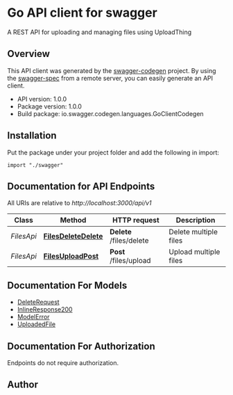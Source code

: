 # Go API client for swagger

A REST API for uploading and managing files using UploadThing

## Overview
This API client was generated by the [swagger-codegen](https://github.com/swagger-api/swagger-codegen) project.  By using the [swagger-spec](https://github.com/swagger-api/swagger-spec) from a remote server, you can easily generate an API client.

- API version: 1.0.0
- Package version: 1.0.0
- Build package: io.swagger.codegen.languages.GoClientCodegen

## Installation
Put the package under your project folder and add the following in import:
```golang
import "./swagger"
```

## Documentation for API Endpoints

All URIs are relative to *http://localhost:3000/api/v1*

Class | Method | HTTP request | Description
------------ | ------------- | ------------- | -------------
*FilesApi* | [**FilesDeleteDelete**](docs/FilesApi.md#filesdeletedelete) | **Delete** /files/delete | Delete multiple files
*FilesApi* | [**FilesUploadPost**](docs/FilesApi.md#filesuploadpost) | **Post** /files/upload | Upload multiple files


## Documentation For Models

 - [DeleteRequest](docs/DeleteRequest.md)
 - [InlineResponse200](docs/InlineResponse200.md)
 - [ModelError](docs/ModelError.md)
 - [UploadedFile](docs/UploadedFile.md)


## Documentation For Authorization
 Endpoints do not require authorization.


## Author



